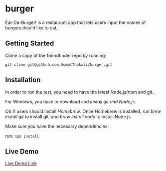 # burger

Eat-Da-Burger! is a restaurant app that lets users input the names of burgers they'd like to eat.

## Getting Started

Clone a copy of the friendfinder repo by running:

`git clone git@github.com:SomatThakali/burger.git`

## Installation

In order to run the test, you need to have the latest Node.js/npm and git.

For Windows, you have to download and _install git and Node.js_.

OS X users should install _Homebrew_. Once Homebrew is installed, _run brew install git_ to install git, and _brew install node_ to install Node.js.

Make sure you have the necessary dependencies:

run: `npm install`

## Live Demo

[Live Demo Link](https://burger-smt1.herokuapp.com/)
